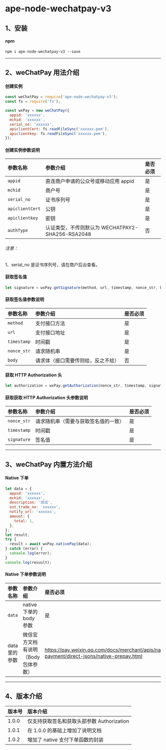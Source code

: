 # ape-node-wechatpay-v3

## 1、安装

#### npm

`npm i ape-node-wechatpay-v3 --save`

---

## 2、weChatPay 用法介绍

#### 创建实例

```javascript
const weChatPay = require('ape-node-wechatpay-v3');
const fs = require('fs');

const wxPay = new weChatPay({
  appid: 'xxxxxx',
  mchid: 'xxxxxx',
  serial_no: 'xxxxxx',
  apiclientCert: fs.readFileSync('xxxxxx.pem'),
  apiclientkey: fs.readFileSync('xxxxxx.pem'),
});
```

#### 创建实例参数说明

| 参数名称        | 参数介绍                                         | 是否必须 |
| :-------------- | :----------------------------------------------- | :------- |
| `appid`         | 直连商户申请的公众号或移动应用 appid             | 是       |
| `mchid`         | 商户号                                           | 是       |
| `serial_no`     | 证书序列号                                       | 是       |
| `apiclientCert` | 公钥                                             | 是       |
| `apiclientkey`  | 密钥                                             | 是       |
| `authType`      | 认证类型，不传则默认为 WECHATPAY2-SHA256-RSA2048 | 否       |

###### 注意：

1、serial_no 是证书序列号，请在商户后台查看。

#### 获取签名值

```javascript
let signature = wxPay.getSignature(method, url, timestamp, nonce_str, body);
```

#### 获取签名值参数说明

| 参数名称    | 参数介绍                           | 是否必须 |
| :---------- | :--------------------------------- | :------- |
| `method`    | 支付接口方法                       | 是       |
| `url`       | 支付接口地址                       | 是       |
| `timestamp` | 时间戳                             | 是       |
| `nonce_str` | 请求随机串                         | 是       |
| `body`      | 请求体（接口需要传则给，反之不给） | 否       |

#### 获取 HTTP Authorization 头

```javascript
let authorization = wxPay.getAuthorization(nonce_str, timestamp, signature);
```

#### 获取获取 HTTP Authorization 头参数说明

| 参数名称    | 参数介绍                             | 是否必须 |
| :---------- | :----------------------------------- | :------- |
| `nonce_str` | 请求随机串（需要与获取签名值的一致） | 是       |
| `timestamp` | 时间戳                               | 是       |
| `signature` | 签名值                               | 是       |

---

## 3、weChatPay 内置方法介绍

#### Native 下单

```javascript
let data = {
  appid: 'xxxxxx',
  mchid: 'xxxxxx',
  description: '测试',
  out_trade_no: 'xxxxxx',
  notify_url: 'xxxxxx',
  amount: {
    total: 1,
  },
};
let result;
try {
  result = await wxPay.nativePay(data);
} catch (error) {
  console.log(error);
}
console.log(resuult);
```

#### Native 下单参数说明

| 参数名称      | 参数介绍                            | 是否必须                                                                                      |
| :------------ | :---------------------------------- | :-------------------------------------------------------------------------------------------- |
| `data`        | native 下单的 body 参数             | 是                                                                                            |
| data 里的参数 | 微信官方文档有说明（Body 包体参数） | <https://pay.weixin.qq.com/docs/merchant/apis/native-payment/direct-jsons/native-prepay.html> |

---

## 4、版本介绍

| 版本号 | 版本介绍                                   |
| :----- | :----------------------------------------- |
| 1.0.0  | 仅支持获取签名和获取头部参数 Authorization |
| 1.0.1  | 在 1.0.0 的基础上增加了说明文档            |
| 1.0.2  | 增加了 native 支付下单函数的封装           |

######
